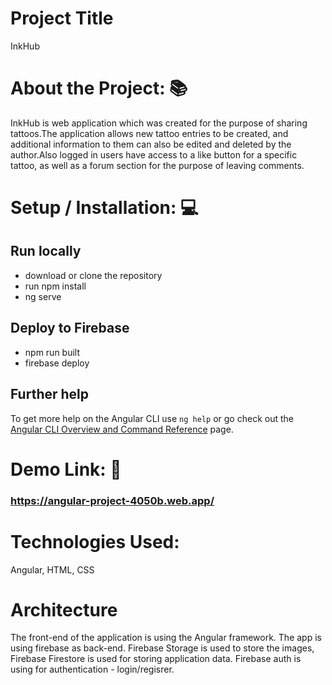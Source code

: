 # Project Title
InkHub

# About the Project: 📚

InkHub is web application which was created for the purpose of sharing tattoos.The application allows new tattoo entries to be created, and additional information to them can also be edited and deleted by the author.Also logged in users have access to a like button for a specific tattoo, as well as a forum section for the purpose of leaving comments.

# Setup / Installation: 💻

## Run locally

- download or clone the repository
 - run npm install
 - ng serve
  

  ## Deploy to Firebase

  - npm run built
  - firebase deploy

## Further help

To get more help on the Angular CLI use `ng help` or go check out the [Angular CLI Overview and Command Reference](https://angular.io/cli) page.


# Demo Link: 🔗

### https://angular-project-4050b.web.app/


# Technologies Used: 
 Angular, HTML, CSS

# Architecture 

The front-end of the application is using the Angular framework. The app is using firebase as back-end. Firebase Storage is used to store the images, Firebase Firestore is used for storing application data. Firebase auth is using for authentication - login/regisrer.